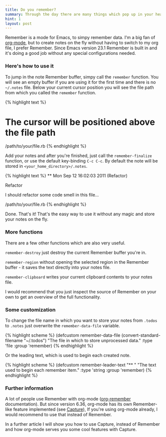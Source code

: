 ```yaml
---
title: Do you remember?
summary: Through the day there are many things which pop up in your head. How to catch them on the fly or get back if needed? In this article you will see how Remember will help you with these kind of tasks.
hint: 1
layout: post
---
```

Remember is a mode for Emacs, to simpy remember data.
I'm a big fan of [org-mode](http://orgmode.org/), but to create notes on the fly
without having to switch to my org file, I prefer Remember. Since
Emacs version 23.1 Remember is built in and it's doing a good job
without any special configurations needed.

### Here's how to use it

To jump in the note Remember buffer, simpy call the
`remember` function. You will see an empty buffer if you are using it for the
first time and there is no `~/.notes` file.
Below your current cursor position you will see the file path from
which you called the `remember` function.

{% highlight text %}
# The cursor will be positioned above the file path
/path/to/your/file.rb
{% endhighlight %}

Add your notes and after you're finished, just call the `remember-finalize` function,
or use the default key-binding `C-c C-c`. By default the note will be
stored in `<your_home_directory>/.notes`.

{% highlight text %}
** Mon Sep 12 16:02:03 2011 (Refactor)

Refactor

I should refactor some code smell in this file...

/path/to/your/file.rb
{% endhighlight %}

Done. That's it! That's the easy way to use it without any magic
and store your notes on the fly.

### More functions

There are a few other functions which are also very useful.

`remember-destroy` just destroy the current Remember buffer you're in.

`remember-region` without opening the selected region in the Remember buffer - it saves the text directly into your notes file.

`remember-clipboard` writes your current clipboard contents to your notes file.

I would recommend that you just inspect the source of Remember on your own to get
an overview of the full functionality.

### Some customization

To change the file name in which you want to store your notes from
`.todos` to `.notes` just overwrite the `remember-data-file` variable.

{% highlight scheme %}
(defcustom remember-data-file (convert-standard-filename "~/.todos")
  "The file in which to store unprocessed data."
  :type 'file
  :group 'remember)
{% endhighlight %}

Or the leading text, which is used to begin each created note.

{% highlight scheme %}
(defcustom remember-leader-text "** "
  "The text used to begin each remember item."
  :type 'string
  :group 'remember)
{% endhighlight %}

### Further information

A lot of people use Remember with org-mode ([org-remember](http://orgmode.org/org-remember.pdf) documentation).
But since version 6.36, org-mode has its own Remember-like feature
implemented (see [Capture](http://orgmode.org/manual/Capture.html)),
If you're using org-mode already, I would recommend to use that instead of Remember.

In a further article I will show you how to use Capture, instead of Remember and how org-mode serves you some cool features with Capture.
